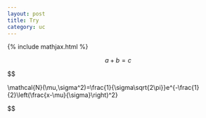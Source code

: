```yaml
---
layout: post
title: Try
category: uc
---
```


{% include mathjax.html %}

$$a+b=c$$


$$

\mathcal{N}(\mu,\sigma^2)=\frac{1}{\sigma\sqrt{2\pi}}e^{-\frac{1}{2}\left(\frac{x-\mu}{\sigma}\right)^2}

$$

